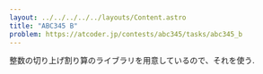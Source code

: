 ```yaml
---
layout: ../../../../../layouts/Content.astro
title: "ABC345 B"
problem: https://atcoder.jp/contests/abc345/tasks/abc345_b
---
```

整数の切り上げ割り算のライブラリを用意しているので、それを使う.